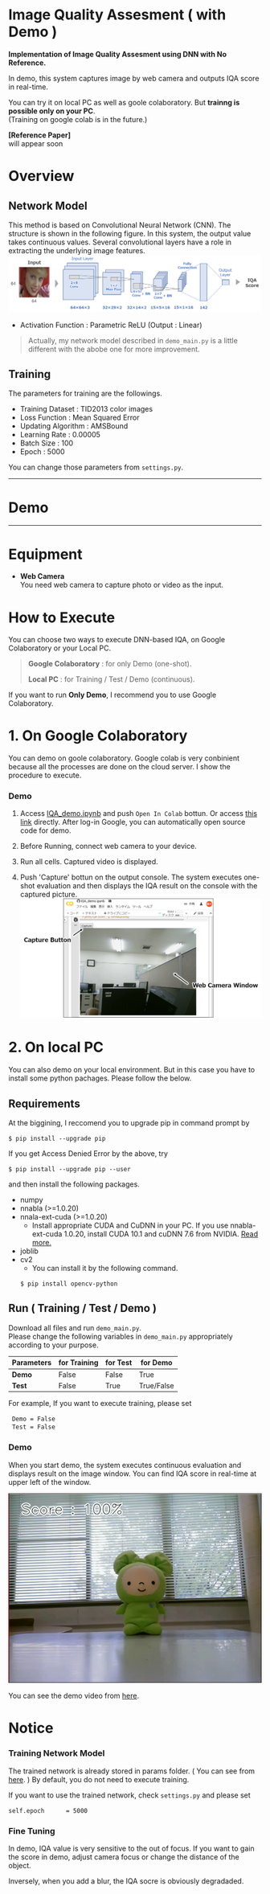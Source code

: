 # Image Quality Assesment ( with Demo )

**Implementation of Image Quality Assesment using DNN with No Reference.**

In demo, this system captures image by web camera and outputs IQA score in real-time.

You can try it on local PC as well as goole colaboratory.
But **trainng is possible only on your PC**.   
(Training on google colab is in the future.)

**[Reference Paper]**  
will appear soon

# Overview

## Network Model

This method is based on Convolutional Neural Network (CNN). The structure is shown in the following figure. In this system, the output value takes continuous values. Several convolutional layers have a role in extracting the underlying image features.
![Structure](https://github.com/YosukeSugiura/ImageQualityAssesment/blob/master/structure.png)
- Activation Function :   Parametric ReLU (Output :  Linear) 

> Actually, my network model described in `demo_main.py` is a little different with the abobe one for more improvement.

## Training

The parameters for training are the followings.

-  Training Dataset : TID2013 color images
-  Loss Function : Mean Squared Error
-  Updating Algorithm :  AMSBound  
-  Learning Rate :  0.00005
-  Batch Size : 100  
-  Epoch : 5000

You can change those parameters from `settings.py`.

***
# Demo
***
# Equipment

- **Web Camera**  
   You need web camera to capture photo or video as the input.
   
# How to Execute

You can choose two ways to execute DNN-based IQA, on Google Colaboratory or your Local PC.   

 >  **Google Colaboratory**  :  for only Demo (one-shot).  
 > 
 >  **Local PC**  :  for Training / Test / Demo (continuous).  

If you want to run **Only Demo**, I recommend you to use Google Colaboratory.

# 1. On Google Colaboratory

You can demo on goole colaboratory.
Google colab is very conbinient because all the processes are done on the cloud server. 
I show the procedure to execute.

### Demo

 1.  Access [IQA_demo.ipynb](https://github.com/YosukeSugiura/ImageQualityAssesment/blob/master/IQA_demo.ipynb) and push `Open In Colab` bottun. Or access [this link](https://colab.research.google.com/github/YosukeSugiura/ImageQualityAssesment/blob/master/IQA_demo.ipynb) directly.  After log-in Google, you can automatically open source code for demo.
 
 2. Before Running, connect web camera to your device.
 
 3. Run all cells. Captured video is displayed.
 
 4. Push 'Capture' bottun on the output console. The system executes one-shot evaluation and then displays the IQA result on the console with the captured picture.  
![demo1](https://github.com/YosukeSugiura/ImageQualityAssesment/blob/master/demo1.png)

# 2. On local PC

You can also demo on your local environment. 
But in this case you have to install some python pachages. 
Please follow the below.

## Requirements

At the biggining, I reccomend you to upgrade pip in command prompt by
```
$ pip install --upgrade pip
```
If you get Access Denied Error by the above, try
```
$ pip install --upgrade pip --user
```
and then install the following packages.  
- numpy
- nnabla (>=1.0.20)  
- nnala-ext-cuda (>=1.0.20)  
   -  Install appropriate CUDA and CuDNN in your PC. If you use nnabla-ext-cuda 1.0.20, install CUDA 10.1 and cuDNN 7.6 from NVIDIA.  [Read more.](https://github.com/sony/nnabla/releases)
- joblib
- cv2
   - You can install it by the following command.
   ```
   $ pip install opencv-python
   ```
## Run ( Training / Test / Demo )

Download all files and run `demo_main.py`.  
Please change the following variables in `demo_main.py` appropriately according to your purpose.  

| Parameters | for Training |for Test|for Demo|
----|----|----|---- 
| **Demo** | False | False | True |
| **Test** | False | True | True/False |

For example, If you want to execute training, please set  
```@python
 Demo = False         
 Test = False         
```

### Demo
 
When you start demo, the system executes continuous evaluation and 
displays result on the image window.
You can find IQA score in real-time at upper left of the window.

![demo2](https://github.com/YosukeSugiura/ImageQualityAssesment/blob/master/demo2.png)

You can see the demo video from [here](https://github.com/YosukeSugiura/ImageQualityAssesment/tree/master/result).


# Notice

### Training Network Model
The trained network is already stored in params folder. ( You can see from [here](https://github.com/YosukeSugiura/ImageQualityAssesment/tree/master/params). )
By default, you do not need to execute training.

If you want to use the trained network, check `settings.py` and please set
```@python
self.epoch      = 5000   
```

### Fine Tuning 

In demo, IQA value is very sensitive to the out of focus. 
If you want to gain the score in demo, adjust camera focus or change the distance of the object. 

Inversely, when you add a blur, the IQA socre is obviously degradaded.
